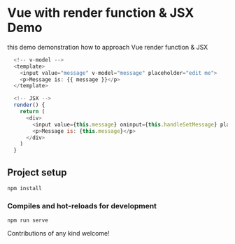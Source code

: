 # Vue with render function & JSX Demo

this demo demonstration how to approach Vue render function & JSX

```js
  <!-- v-model -->
  <template>
    <input value="message" v-model="message" placeholder="edit me">
    <p>Message is: {{ message }}</p>
  </template>
```

```js
  <!-- JSX -->
  render() {
    return (
      <div>
        <input value={this.message} oninput={this.handleSetMessage} placeholder="edit me">
        <p>Message is: {this.message}</p>
      </div>
    )
  }
```

## Project setup
```
npm install
```

### Compiles and hot-reloads for development
```
npm run serve
```

Contributions of any kind welcome!
